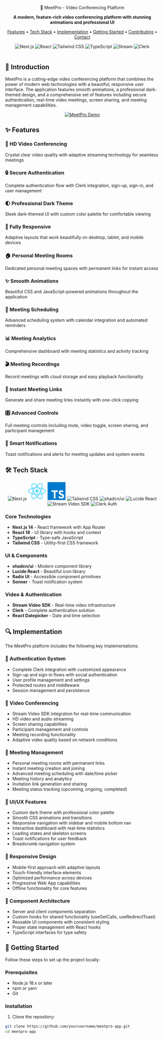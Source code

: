 <div align="center"><p>🎥 MeetPro - Video Conferencing Platform</p></div>

<div align="center">
  <p align="center">
    <b>A modern, feature-rich video conferencing platform with stunning animations and professional UI</b>
  </p>
  <p align="center">
    <a href="#features">Features</a> •
    <a href="#tech-stack">Tech Stack</a> •
    <a href="#implementation">Implementation</a> •
    <a href="#getting-started">Getting Started</a> •
    <a href="#contributing">Contributing</a> •
    <a href="#contact">Contact</a>
  </p>
  <div align="center">
    <img src="https://img.shields.io/badge/next.js-000000?style=for-the-badge&logo=nextdotjs&logoColor=white" alt="Next.js" />
    <img src="https://img.shields.io/badge/React-20232A?style=for-the-badge&logo=react&logoColor=61DAFB" alt="React" />
    <img src="https://img.shields.io/badge/Tailwind_CSS-38B2AC?style=for-the-badge&logo=tailwind-css&logoColor=white" alt="Tailwind CSS" />
    <img src="https://img.shields.io/badge/TypeScript-007ACC?style=for-the-badge&logo=typescript&logoColor=white" alt="TypeScript" />
    <img src="https://img.shields.io/badge/Stream-005FFF?style=for-the-badge&logo=streamlit&logoColor=white" alt="Stream" />
    <img src="https://img.shields.io/badge/Clerk-6C47FF?style=for-the-badge&logo=clerk&logoColor=white" alt="Clerk" />
  </div>
</div>

<br />

## 🌟 Introduction

MeetPro is a cutting-edge video conferencing platform that combines the power of modern web technologies with a beautiful, responsive user interface. The application features smooth animations, a professional dark-themed design, and a comprehensive set of features including secure authentication, real-time video meetings, screen sharing, and meeting management capabilities.

<div align="center">
  <a href="https://your-meetpro-demo.vercel.app/">
    <img src="https://res.cloudinary.com/your-cloudinary/image/upload/v1234567890/meetpro-demo.png" alt="MeetPro Demo" width="600" height="400" />
  </a>
</div>

<div id="features"></div>

## ✨ Features

<div class="features-grid">
  <div class="feature-card">
    <h3>🎥 HD Video Conferencing</h3>
    <p>Crystal clear video quality with adaptive streaming technology for seamless meetings</p>
  </div>

  <div class="feature-card">
    <h3>🔒 Secure Authentication</h3>
    <p>Complete authentication flow with Clerk integration, sign-up, sign-in, and user management</p>
  </div>

  <div class="feature-card">
    <h3>🌓 Professional Dark Theme</h3>
    <p>Sleek dark-themed UI with custom color palette for comfortable viewing</p>
  </div>

  <div class="feature-card">
    <h3>📱 Fully Responsive</h3>
    <p>Adaptive layouts that work beautifully on desktop, tablet, and mobile devices</p>
  </div>

  <div class="feature-card">
    <h3>🏠 Personal Meeting Rooms</h3>
    <p>Dedicated personal meeting spaces with permanent links for instant access</p>
  </div>

  <div class="feature-card">
    <h3>✨ Smooth Animations</h3>
    <p>Beautiful CSS and JavaScript-powered animations throughout the application</p>
  </div>

  <div class="feature-card">
    <h3>📅 Meeting Scheduling</h3>
    <p>Advanced scheduling system with calendar integration and automated reminders</p>
  </div>

  <div class="feature-card">
    <h3>📊 Meeting Analytics</h3>
    <p>Comprehensive dashboard with meeting statistics and activity tracking</p>
  </div>

  <div class="feature-card">
    <h3>🎬 Meeting Recordings</h3>
    <p>Record meetings with cloud storage and easy playback functionality</p>
  </div>

  <div class="feature-card">
    <h3>🔗 Instant Meeting Links</h3>
    <p>Generate and share meeting links instantly with one-click copying</p>
  </div>

  <div class="feature-card">
    <h3>🎛️ Advanced Controls</h3>
    <p>Full meeting controls including mute, video toggle, screen sharing, and participant management</p>
  </div>

  <div class="feature-card">
    <h3>🔔 Smart Notifications</h3>
    <p>Toast notifications and alerts for meeting updates and system events</p>
  </div>
</div>

<div id="tech-stack"></div>

## 🛠️ Tech Stack

<p align="center">
  <img src="https://imgs.search.brave.com/BjI0NRFCTlF2KZYQBJ7W7U9RW9ZdINwZR15cPgSdzHU/rs:fit:500:0:0:0/g:ce/aHR0cHM6Ly9pbWFn/ZXMuc2Vla2xvZ28u/Y29tL2xvZ28tcG5n/LzMyLzEvbmV4dC1q/cy1sb2dvLXBuZ19z/ZWVrbG9nby0zMjE4/MDYucG5n" alt="Next.js" width="60" height="60" />
  <img src="https://raw.githubusercontent.com/devicons/devicon/master/icons/react/react-original.svg" alt="React" width="60" height="60" />
  <img src="https://raw.githubusercontent.com/devicons/devicon/master/icons/typescript/typescript-original.svg" alt="TypeScript" width="60" height="60" />
  <img src="https://www.vectorlogo.zone/logos/tailwindcss/tailwindcss-icon.svg" alt="Tailwind CSS" width="60" height="60" />
  <img src="https://avatars.githubusercontent.com/u/139895814?s=200&v=4" alt="shadcn/ui" width="60" height="60" />
  <img src="https://lucide.dev/logo.light.svg" alt="Lucide React" width="60" height="60" />
  <img src="https://getstream.io/images/favicons/favicon-96x96.png" alt="Stream Video SDK" width="60" height="60" />
  <img src="https://clerk.com/favicon.ico" alt="Clerk Auth" width="60" height="60" />
</p>

### Core Technologies
- **Next.js 14** - React framework with App Router
- **React 18** - UI library with hooks and context
- **TypeScript** - Type-safe JavaScript
- **Tailwind CSS** - Utility-first CSS framework

### UI & Components
- **shadcn/ui** - Modern component library
- **Lucide React** - Beautiful icon library
- **Radix UI** - Accessible component primitives
- **Sonner** - Toast notification system

### Video & Authentication
- **Stream Video SDK** - Real-time video infrastructure
- **Clerk** - Complete authentication solution
- **React Datepicker** - Date and time selection

<div id="implementation"></div>

## 🔍 Implementation

The MeetPro platform includes the following key implementations:

### 🔐 Authentication System
- Complete Clerk integration with customized appearance
- Sign-up and sign-in flows with social authentication
- User profile management and settings
- Protected routes and middleware
- Session management and persistence

### 🎥 Video Conferencing
- Stream Video SDK integration for real-time communication
- HD video and audio streaming
- Screen sharing capabilities
- Participant management and controls
- Meeting recording functionality
- Adaptive video quality based on network conditions

### 📅 Meeting Management
- Personal meeting rooms with permanent links
- Instant meeting creation and joining
- Advanced meeting scheduling with date/time picker
- Meeting history and analytics
- Invitation link generation and sharing
- Meeting status tracking (upcoming, ongoing, completed)

### 🎨 UI/UX Features
- Custom dark theme with professional color palette
- Smooth CSS animations and transitions
- Responsive navigation with sidebar and mobile bottom nav
- Interactive dashboard with real-time statistics
- Loading states and skeleton screens
- Toast notifications for user feedback
- Breadcrumb navigation system

### 📱 Responsive Design
- Mobile-first approach with adaptive layouts
- Touch-friendly interface elements
- Optimized performance across devices
- Progressive Web App capabilities
- Offline functionality for core features

### 🧩 Component Architecture
- Server and client components separation
- Custom hooks for shared functionality (useGetCalls, useRedirectToast)
- Reusable UI components with consistent styling
- Proper state management with React hooks
- TypeScript interfaces for type safety

<div id="getting-started"></div>

## 🚀 Getting Started

Follow these steps to set up the project locally:

### Prerequisites
- Node.js 18.x or later
- npm or yarn
- Git

### Installation

1. Clone the repository:
```bash
git clone https://github.com/yourusername/meetpro-app.git
cd meetpro-app
